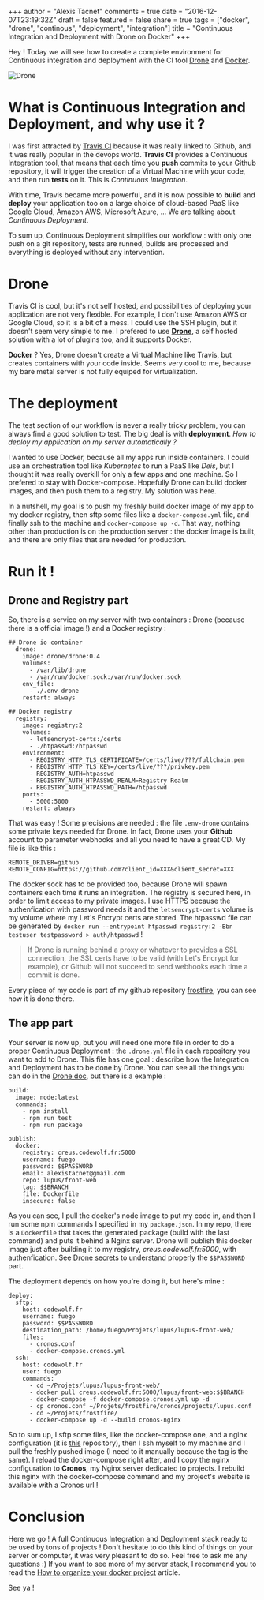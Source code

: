 +++
author = "Alexis Tacnet"
comments = true
date = "2016-12-07T23:19:32Z"
draft = false
featured = false
share = true
tags = ["docker", "drone", "continous", "deployment", "integration"]
title = "Continuous Integration and Deployment with Drone on Docker"
+++

Hey ! Today we will see how to create a complete environment for Continuous integration and deployment with the CI tool [Drone](http://drone.io/) and [Docker](https://docker.com/).

![Drone](./images/drone.jpg)

# What is Continuous Integration and Deployment, and why use it ?

I was first attracted by [Travis CI](https://travis-ci.com) because it was really linked to Github, and it was really popular in the devops world. **Travis CI** provides a Continuous Integration tool, that means that each time you **push** commits to your Github repository, it will trigger the creation of a Virtual Machine with your code, and then run **tests** on it. This is _Continuous Integration_.

With time, Travis became more powerful, and it is now possible to **build** and **deploy** your application too on a large choice of cloud-based PaaS like Google Cloud, Amazon AWS, Microsoft Azure, ... We are talking about _Continuous Deployment_.

To sum up, Continuous Deployment simplifies our workflow : with only one push on a git repository, tests are runned, builds are processed and everything is deployed without any intervention.

# Drone

Travis CI is cool, but it's not self hosted, and possibilities of deploying your application are not very flexible. For example, I don't use Amazon AWS or Google Cloud, so it is a bit of a mess. I could use the SSH plugin, but it doesn't seem very simple to me. I prefered to use [**Drone**](http://drone.io), a self hosted solution with a lot of plugins too, and it supports Docker.

**Docker** ? Yes, Drone doesn't create a Virtual Machine like Travis, but creates containers with your code inside. Seems very cool to me, because my bare metal server is not fully equiped for virtualization.

# The deployment

The test section of our workflow is never a really tricky problem, you can always find a good solution to test. The big deal is with **deployment**. _How to deploy my application on my server automatically ?_

I wanted to use Docker, because all my apps run inside containers. I could use an orchestration tool like _Kubernetes_ to run a PaaS like _Deis_, but I thought it was really overkill for only a few apps and one machine. So I prefered to stay with Docker-compose. Hopefully Drone can build docker images, and then push them to a registry. My solution was here.

In a nutshell, my goal is to push my freshly build docker image of my app to my docker registry, then sftp some files like a `docker-compose.yml` file, and finally ssh to the machine and `docker-compose up -d`. That way, nothing other than production is on the production server : the docker image is built, and there are only files that are needed for production.

# Run it !

## Drone and Registry part

So, there is a service on my server with two containers : Drone (because there is a official image !) and a Docker registry :

	## Drone io container
	  drone:
	    image: drone/drone:0.4
	    volumes:
	      - /var/lib/drone
	      - /var/run/docker.sock:/var/run/docker.sock
	    env_file:
	      - ./.env-drone
	    restart: always

	## Docker registry
	  registry:
	    image: registry:2
	    volumes:
	      - letsencrypt-certs:/certs
	      - ./htpasswd:/htpasswd
	    environment:
	      - REGISTRY_HTTP_TLS_CERTIFICATE=/certs/live/???/fullchain.pem
	      - REGISTRY_HTTP_TLS_KEY=/certs/live/???/privkey.pem
	      - REGISTRY_AUTH=htpasswd
	      - REGISTRY_AUTH_HTPASSWD_REALM=Registry Realm
	      - REGISTRY_AUTH_HTPASSWD_PATH=/htpasswd
	    ports:
	      - 5000:5000
	    restart: always

That was easy ! Some precisions are needed : the file `.env-drone` contains some private keys needed for Drone. In fact, Drone uses your **Github** account to parameter webhooks and all you need to have a great CD. My file is like this :

	REMOTE_DRIVER=github
	REMOTE_CONFIG=https://github.com?client_id=XXX&client_secret=XXX

The docker sock has to be provided too, because Drone will spawn containers each time it runs an integration. The registry is secured here, in order to limit access to my private images. I use HTTPS because the authenfication with password needs it and the `letsencrypt-certs` volume is my volume where my Let's Encrypt certs are stored. The htpasswd file can be generated by `docker run --entrypoint htpasswd registry:2 -Bbn testuser testpassword > auth/htpasswd` !

> If Drone is running behind a proxy or whatever to provides a SSL connection, the SSL certs have to be valid (with Let's Encrypt for example), or Github will not succeed to send webhooks each time a commit is done.

Every piece of my code is part of my github repository [frostfire](https://github.com/fuegowolf/frostfire), you can see how it is done there.

## The app part

Your server is now up, but you will need one more file in order to do a proper Continuous Deployment : the `.drone.yml` file in each repository you want to add to Drone. This file has one goal : describe how the Integration and Deployment has to be done by Drone. You can see all the things you can do in the [Drone doc](https://readme.drone.io/usage/overview/), but there is a example :

	build:
	  image: node:latest
	  commands:
	    - npm install
	    - npm run test
	    - npm run package

	publish:
	  docker:
	    registry: creus.codewolf.fr:5000
	    username: fuego
	    password: $$PASSWORD
	    email: alexistacnet@gmail.com
	    repo: lupus/front-web
	    tag: $$BRANCH
	    file: Dockerfile
	    insecure: false

As you can see, I pull the docker's node image to put my code in, and then I run some npm commands I specified in my `package.json`. In my repo, there is a `Dockerfile` that takes the generated package (build with the last command) and puts it behind a Nginx server. Drone will publish this docker image just after building it to my registry, _creus.codewolf.fr:5000_, with authenfication. See [Drone secrets](https://readme.drone.io/usage/secrets/) to understand properly the `$$PASSWORD` part.

The deployment depends on how you're doing it, but here's mine :

	deploy:
	  sftp:
	    host: codewolf.fr
	    username: fuego
	    password: $$PASSWORD
	    destination_path: /home/fuego/Projets/lupus/lupus-front-web/
	    files:
	      - cronos.conf
	      - docker-compose.cronos.yml
	  ssh:
	    host: codewolf.fr
	    user: fuego
	    commands:
	      - cd ~/Projets/lupus/lupus-front-web/
	      - docker pull creus.codewolf.fr:5000/lupus/front-web:$$BRANCH
	      - docker-compose -f docker-compose.cronos.yml up -d
	      - cp cronos.conf ~/Projets/frostfire/cronos/projects/lupus.conf
	      - cd ~/Projets/frostfire/
	      - docker-compose up -d --build cronos-nginx

So to sum up, I sftp some files, like the docker-compose one, and a nginx configuration (it is [this](https://github.com/fuegowolf/lupus-front-web/) repository), then I ssh myself to my machine and I pull the freshly pushed image (I need to it manually because the tag is the same). I reload the docker-compose right after, and I copy the nginx configuration to **Cronos**, my Nginx server dedicated to projects. I rebuild this nginx with the docker-compose command and my project's website is available with a Cronos url !

# Conclusion

Here we go ! A full Continuous Integration and Deployment stack ready to be used by tons of projects ! Don't hesitate to do this kind of things on your server or computer, it was very pleasant to do so. Feel free to ask me any questions :) If you want to see more of my server stack, I recommend you to read the [How to organize your docker project](https://kodewolf.com/blog/how-to-organize-your-docker-project/) article.

See ya !